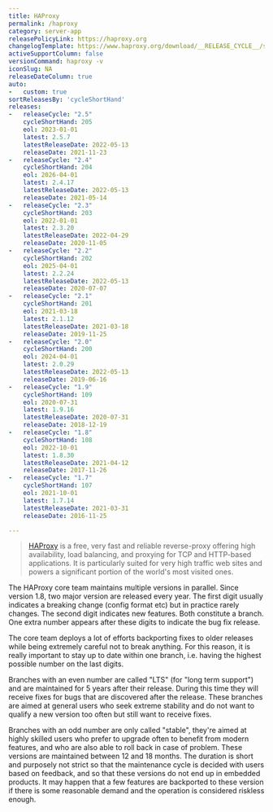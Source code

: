 ```yaml
---
title: HAProxy
permalink: /haproxy
category: server-app
releasePolicyLink: https://haproxy.org
changelogTemplate: https://www.haproxy.org/download/__RELEASE_CYCLE__/src/CHANGELOG
activeSupportColumn: false
versionCommand: haproxy -v
iconSlug: NA
releaseDateColumn: true
auto:
-   custom: true
sortReleasesBy: 'cycleShortHand'
releases:
-   releaseCycle: "2.5"
    cycleShortHand: 205
    eol: 2023-01-01
    latest: 2.5.7
    latestReleaseDate: 2022-05-13
    releaseDate: 2021-11-23
-   releaseCycle: "2.4"
    cycleShortHand: 204
    eol: 2026-04-01
    latest: 2.4.17
    latestReleaseDate: 2022-05-13
    releaseDate: 2021-05-14
-   releaseCycle: "2.3"
    cycleShortHand: 203
    eol: 2022-01-01
    latest: 2.3.20
    latestReleaseDate: 2022-04-29
    releaseDate: 2020-11-05
-   releaseCycle: "2.2"
    cycleShortHand: 202
    eol: 2025-04-01
    latest: 2.2.24
    latestReleaseDate: 2022-05-13
    releaseDate: 2020-07-07
-   releaseCycle: "2.1"
    cycleShortHand: 201
    eol: 2021-03-18
    latest: 2.1.12
    latestReleaseDate: 2021-03-18
    releaseDate: 2019-11-25
-   releaseCycle: "2.0"
    cycleShortHand: 200
    eol: 2024-04-01
    latest: 2.0.29
    latestReleaseDate: 2022-05-13
    releaseDate: 2019-06-16
-   releaseCycle: "1.9"
    cycleShortHand: 109
    eol: 2020-07-31
    latest: 1.9.16
    latestReleaseDate: 2020-07-31
    releaseDate: 2018-12-19
-   releaseCycle: "1.8"
    cycleShortHand: 108
    eol: 2022-10-01
    latest: 1.8.30
    latestReleaseDate: 2021-04-12
    releaseDate: 2017-11-26
-   releaseCycle: "1.7"
    cycleShortHand: 107
    eol: 2021-10-01
    latest: 1.7.14
    latestReleaseDate: 2021-03-31
    releaseDate: 2016-11-25

---
```


>[HAProxy](https://www.haproxy.org/) is a free, very fast and reliable reverse-proxy offering high availability, load balancing, and proxying for TCP and HTTP-based applications. It is particularly suited for very high traffic web sites and powers a significant portion of the world's most visited ones.

The HAProxy core team maintains multiple versions in parallel. Since version 1.8, two major version are released every year. The first digit usually indicates a breaking change (config format etc) but in practice rarely changes. The second digit indicates new features. Both constitute a branch. One extra number appears after these digits to indicate the bug fix release.

The core team deploys a lot of efforts backporting fixes to older releases while being extremely careful not to break anything. For this reason, it is really important to stay up to date within one branch, i.e. having the highest possible number on the last digits.

Branches with an even number are called "LTS" (for "long term support") and are maintained for 5 years after their release. During this time they will receive fixes for bugs that are discovered after the release. These branches are aimed at general users who seek extreme stability and do not want to qualify a new version too often but still want to receive fixes.

Branches with an odd number are only called "stable", they're aimed at highly skilled users who prefer to upgrade often to benefit from modern features, and who are also able to roll back in case of problem. These versions are maintained between 12 and 18 months. The duration is short and purposely not strict so that the maintenance cycle is decided with users based on feedback, and so that these versions do not end up in embedded products. It may happen that a few features are backported to these version if there is some reasonable demand and the operation is considered riskless enough.
